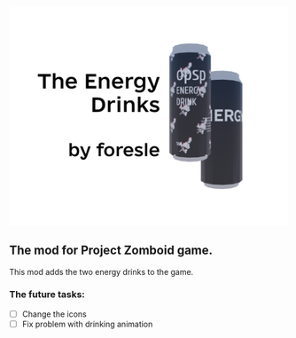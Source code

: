 ![poster](poster.png)

## The mod for Project Zomboid game.

This mod adds the two energy drinks to the game.

### The future tasks:

- [ ] Change the icons
- [ ] Fix problem with drinking animation